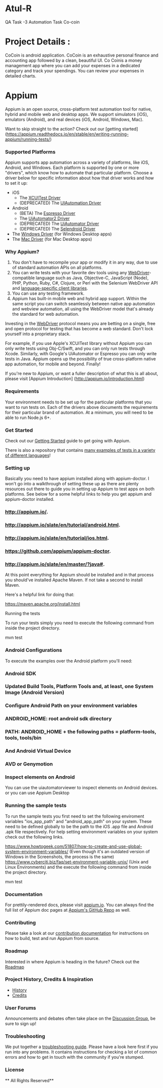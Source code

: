 # Atul-R
QA Task -3 Automation Task Co-coin
# Project Details :
CoCoin is android application. CoCoin is an exhaustive personal finance and accounting app followed by a clean, beautiful UI. Co Coinis a money management app where you can add your expenses in a dedicated category and track your spendings. You can review your
expenses in detailed charts.

# Appium


Appium is an open source, cross-platform test automation tool for native,
hybrid and mobile web and desktop apps. We support simulators (iOS), emulators
(Android), and real devices (iOS, Android, Windows, Mac).

Want to skip straight to the action? Check out our [getting
started] (https://appium.readthedocs.io/en/stable/en/writing-running-appium/running-tests/)
### Supported Platforms

Appium supports app automation across a variety of platforms, like iOS,
Android, and Windows. Each platform is supported by one or more "drivers",
which know how to automate that particular platform. Choose a driver below for
specific information about how that driver works and how to set it up:

* iOS
    * The [XCUITest Driver](/docs/en/drivers/ios-xcuitest.md)
    * (DEPRECATED) The [UIAutomation Driver](/docs/en/drivers/ios-uiautomation.md)
* Android
    * (BETA) The [Espresso Driver](/docs/en/drivers/android-espresso.md)
    * The [UiAutomator2 Driver](/docs/en/drivers/android-uiautomator2.md)
    * (DEPRECATED) The [UiAutomator Driver](/docs/en/drivers/android-uiautomator.md)
    * (DEPRECATED) The [Selendroid Driver](/docs/en/drivers/android-selendroid.md)
* The [Windows Driver](/docs/en/drivers/windows.md) (for Windows Desktop apps)
* The [Mac Driver](/docs/en/drivers/mac.md) (for Mac Desktop apps)

### Why Appium?

1. You don't have to recompile your app or modify it in any way, due
   to use of standard automation APIs on all platforms.
2. You can write tests with your favorite dev tools using any
   [WebDriver](https://w3c.github.io/webdriver/webdriver-spec.html)-compatible
   language such as Java, Objective-C, JavaScript (Node), PHP, Python, Ruby,
   C#, Clojure, or Perl with the Selenium WebDriver API and [language-specific
   client libraries](/docs/en/about-appium/appium-clients.md).
3. You can use any testing framework.
4. Appium has built-in mobile web and hybrid app support. Within the same
   script you can switch seamlessly between native app automation and webview
   automation, all using the WebDriver model that's already the standard for
   web automation.

Investing in the
[WebDriver](https://w3c.github.io/webdriver/webdriver-spec.html) protocol means
you are betting on a single, free and open protocol for testing that has become
a web standard. Don't lock yourself into a proprietary stack.

For example, if you use Apple's XCUITest library without Appium you can only
write tests using Obj-C/Swift, and you can only run tests through Xcode.
Similarly, with Google's UiAutomator or Espresso you can only write tests in
Java. Appium opens up the possibility of true cross-platform native app
automation, for mobile and beyond. Finally!

If you're new to Appium, or want a fuller description of what this is all
about, please visit [Appium Introduction] (http://appium.io/introduction.html)

### Requirements

Your environment needs to be set up for the particular platforms that you want
to run tests on. Each of the drivers above documents the requirements for their
particular brand of automation. At a minimum, you will need to be able to run
Node.js 6+.

### Get Started

Check out our [Getting Started](/docs/en/about-appium/getting-started.md) guide
to get going with Appium.

There is also a repository that contains [many examples of tests in a variety
of different languages](https://github.com/appium/sample-code)!

### Setting up

Basically you need to have appium installed along with appium-doctor. I won't go into a walkthrough of setting these up as there are plenty resources out there to guide you in setting up Appium to test apps on both platforms. See below for a some helpful links to help you get appium and appium-doctor installed.

### http://appium.io/.
### http://appium.io/slate/en/tutorial/android.html.
### http://appium.io/slate/en/tutorial/ios.html.
### https://github.com/appium/appium-doctor.
### http://appium.io/slate/en/master/?java#.
At this point everything for Appium should be installed and in that process you should've installed Apache Maven. If not take a second to install Maven.

Here's a helpful link for doing that:

https://maven.apache.org/install.html

Running the tests

To run your tests simply you need to execute the following command from inside the project directory.

mvn test

### Android Configurations

To execute the examples over the Android platform you'll need:

### Android SDK
### Updated Build Tools, Platform Tools and, at least, one System Image (Android Version)
### Configure Android Path on your environment variables
### ANDROID_HOME: root android sdk directory
### PATH: ANDROID_HOME + the following paths = platform-tools, tools, tools/bin
### And Android Virtual Device
### AVD or Genymotion
### Inspect elements on Android

You can use the uiautomatorviewer to inspect elements on Android devices. or you can use Appium Desktop


### Running the sample tests
 To run the sample tests you first need to set the following enviroment variables "ios_app_path" and "android_app_path" on your system. These need to be defined globally to be the path to the iOS .app file and Android .apk file respectively. For help setting environment variables on your system check out the following links. 
 
https://www.howtogeek.com/51807/how-to-create-and-use-global-system-environment-variables/ (Even though it's an outdated version of Windows in the Screenshots, the process is the same)
https://www.cyberciti.biz/faq/set-environment-variable-unix/ (Unix and Linux Environments)
and the execute the following command from inside the project directory.

mvn test

### Documentation

For prettily-rendered docs, please visit [appium.io](http://appium.io). You can
always find the full list of Appium doc pages at [Appium's GitHub
Repo](https://github.com/appium/appium/tree/master/docs/en/) as well.

### Contributing

Please take a look at our [contribution documentation](CONTRIBUTING.md)
for instructions on how to build, test and run Appium from source.

### Roadmap

Interested in where Appium is heading in the future? Check out the [Roadmap](ROADMAP.md)

### Project History, Credits & Inspiration

* [History](http://appium.io/history)
* [Credits](/docs/en/contributing-to-appium/credits.md)

### User Forums

Announcements and debates often take place on the [Discussion
Group](https://discuss.appium.io), be sure to sign up!

### Troubleshooting

We put together a [troubleshooting
guide](/docs/en/writing-running-appium/troubleshooting.md).  Please have a look
here first if you run into any problems. It contains instructions for checking
a lot of common errors and how to get in touch with the community if you're
stumped.

### License

** All Rights Reserved**
